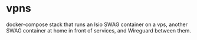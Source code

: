 # vpns

docker-compose stack that runs an lsio SWAG container on a vps, another SWAG container at home in front of services, and Wireguard between them.
